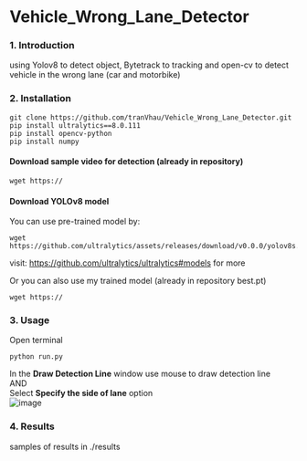 # Vehicle_Wrong_Lane_Detector

### 1. Introduction

using Yolov8 to detect object, Bytetrack to tracking and open-cv to detect vehicle in the wrong lane (car and motorbike)

### 2. Installation

```
git clone https://github.com/tranVhau/Vehicle_Wrong_Lane_Detector.git
pip install ultralytics==8.0.111
pip install opencv-python
pip install numpy

```

#### Download sample video for detection (already in repository)

```
wget https://

```

#### Download YOLOv8 model 

You can use pre-trained model by:

```
wget https://github.com/ultralytics/assets/releases/download/v0.0.0/yolov8s.pt
```

visit: https://github.com/ultralytics/ultralytics#models for more

Or you can also use my trained model (already in repository best.pt)

```
wget https://

```

### 3. Usage

Open terminal

```
python run.py
```

In the **Draw Detection Line** window use mouse to draw detection line <br>
AND <br>
Select **Specify the side of lane** option <br>
![image](https://github.com/tranVhau/Vehicle_Wrong_Lane_Detector/assets/75488759/3527c22b-887e-43be-b07e-114ac6f0c0fb)


### 4. Results

samples of results in ./results

